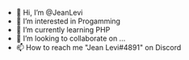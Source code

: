 - 👋 Hi, I’m @JeanLevi
- 👀 I’m interested in Progamming
- 🌱 I’m currently learning PHP
- 💞️ I’m looking to collaborate on ...
- 📫 How to reach me "Jean Levi#4891" on Discord

<!---
JeanLevi/JeanLevi is a ✨ special ✨ repository because its `README.md` (this file) appears on your GitHub profile.
You can click the Preview link to take a look at your changes.
--->
